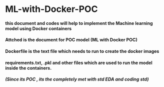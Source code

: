 # ML-with-Docker-POC

#### this document and codes will help to implement the Machine learning model using Docker containers 
#### Attched is the document for POC model (ML with Docker POC)
#### Dockerfile is the text file which needs to run to create the docker images
#### requirements.txt, .pkl and other files which are used to run the model inside the containers.
##### (Since its POC , its the completely met with std EDA and coding std)
